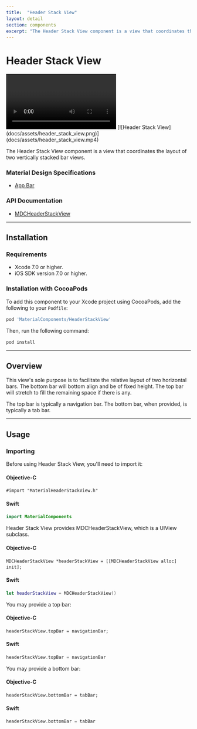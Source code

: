 ```yaml
---
title:  "Header Stack View"
layout: detail
section: components
excerpt: "The Header Stack View component is a view that coordinates the layout of two vertically stacked bar views."
---
```

# Header Stack View

<div class="ios-animation right" markdown="1">
  <video src="docs/assets/header_stack_view.mp4" autoplay loop></video>
  [![Header Stack View](docs/assets/header_stack_view.png)](docs/assets/header_stack_view.mp4)
</div>

The Header Stack View component is a view that coordinates the layout of two vertically stacked
bar views.
<!--{: .intro }-->

### Material Design Specifications

<ul class="icon-list">
  <li class="icon-link"><a href="https://www.google.com/design/spec/layout/structure.html#structure-app-bar">App Bar</a></li>
</ul>

### API Documentation

<ul class="icon-list">
  <li class="icon-link"><a href="apidocs/Classes/MDCHeaderStackView.html">MDCHeaderStackView</a></li>
</ul>


- - -

## Installation

### Requirements

- Xcode 7.0 or higher.
- iOS SDK version 7.0 or higher.


### Installation with CocoaPods

To add this component to your Xcode project using CocoaPods, add the following to your `Podfile`:

~~~ bash
pod 'MaterialComponents/HeaderStackView'
~~~

Then, run the following command:

~~~ bash
pod install
~~~


- - -

## Overview

This view's sole purpose is to facilitate the relative layout of two horizontal bars. The bottom bar
will bottom align and be of fixed height. The top bar will stretch to fill the remaining space if
there is any.

The top bar is typically a navigation bar. The bottom bar, when provided, is typically a tab bar.



- - -

## Usage

### Importing

Before using Header Stack View, you'll need to import it:

<!--<div class="material-code-render" markdown="1">-->
#### Objective-C

~~~ objc
#import "MaterialHeaderStackView.h"
~~~

#### Swift
~~~ swift
import MaterialComponents
~~~
<!--</div>-->


Header Stack View provides MDCHeaderStackView, which is a UIView subclass.

<!--<div class="material-code-render" markdown="1">-->
#### Objective-C

~~~ objc
MDCHeaderStackView *headerStackView = [[MDCHeaderStackView alloc] init];
~~~

#### Swift
~~~ swift
let headerStackView = MDCHeaderStackView()
~~~
<!--</div>-->

You may provide a top bar:

<!--<div class="material-code-render" markdown="1">-->
#### Objective-C

~~~ objc
headerStackView.topBar = navigationBar;
~~~

#### Swift
~~~ swift
headerStackView.topBar = navigationBar
~~~
<!--</div>-->

You may provide a bottom bar:

<!--<div class="material-code-render" markdown="1">-->
#### Objective-C

~~~ objc
headerStackView.bottomBar = tabBar;
~~~

#### Swift
~~~ swift
headerStackView.bottomBar = tabBar
~~~
<!--</div>-->
